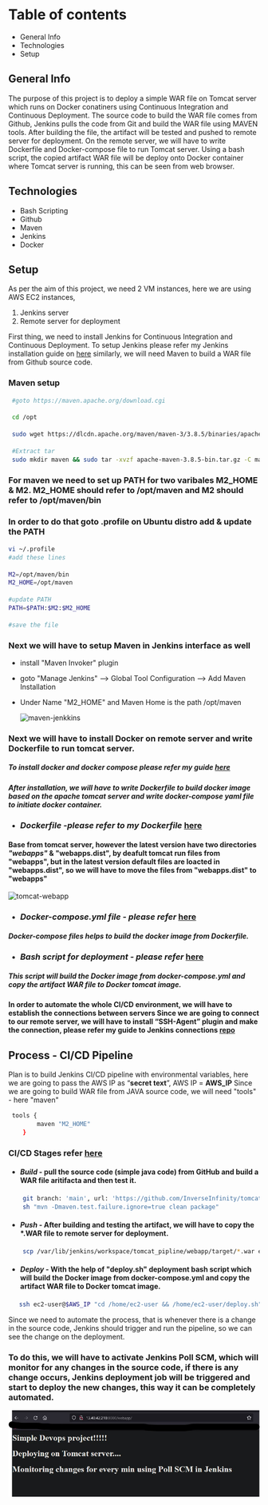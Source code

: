 # Table of contents

- General Info
- Technologies
- Setup


## General Info

The purpose of this project is to deploy a simple WAR file on Tomcat server which runs on Docker conatiners using Continuous Integration and Continuous Deployment.
The source code to build the WAR file comes from Github, Jenkins pulls the code from Git and build the WAR file using MAVEN tools. After building the file, the artifact will be tested and pushed to remote server for deployment. On the remote server, we will have to write Dockerfile and Docker-compose file to run Tomcat server. Using a bash script, the copied artifact WAR file will be deploy onto Docker container where Tomcat server is running, this can be seen from web browser.


## Technologies

- Bash Scripting
- Github
- Maven
- Jenkins
- Docker

 
## Setup

As per the aim of this project, we need 2 VM instances, here we are using AWS EC2 instances,
1. Jenkins server
2. Remote server for deployment 

First thing, we need to install Jenkins for Continuous Integration and Continuous Deployment. To setup Jenkins please refer my Jenkins installation guide on [here](https://github.com/nav-InverseInfinity/Jenkins-setup)
similarly, we will need Maven to build a WAR file from Github source code.

### Maven setup 

```sh
 #goto https://maven.apache.org/download.cgi

 cd /opt

 sudo wget https://dlcdn.apache.org/maven/maven-3/3.8.5/binaries/apache-maven-3.8.5-bin.tar.gz

 #Extract tar 
 sudo mkdir maven && sudo tar -xvzf apache-maven-3.8.5-bin.tar.gz -C maven
```
### For maven we need to set up PATH for two varibales M2_HOME & M2. M2_HOME should refer to /opt/maven and M2 should refer to /opt/maven/bin
### In order to do that goto .profile on Ubuntu distro add & update the PATH
```sh
vi ~/.profile 
#add these lines

M2=/opt/maven/bin
M2_HOME=/opt/maven

#update PATH
PATH=$PATH:$M2:$M2_HOME

#save the file

```
### Next we will have to setup Maven in Jenkins interface as well 
- install "Maven Invoker" plugin 
- goto "Manage Jenkins" --> Global Tool Configuration --> Add Maven Installation
- Under Name "M2_HOME" and Maven Home is the path /opt/maven

	![maven-jenkkins](https://user-images.githubusercontent.com/98486154/160714039-4ee35e62-12ee-4b97-9973-448aac963444.jpg)


### Next we will have to install Docker on remote server and write Dockerfile to run tomcat server.
##### To install docker and docker compose please refer my guide [here](https://github.com/nav-InverseInfinity/docker-setup)
##### After installation, we will have to write Dockerfile to build docker image based on the apache tomcat server and write docker-compose yaml file to initiate docker container.

- ### *Dockerfile -please refer to my Dockerfile* [here](https://github.com/nav-InverseInfinity/Jenkins-tomcat-deployment/blob/main/Dockerfile) 	
	
 #### Base from tomcat server, however the latest version have two directories *"webapps"* & "webapps.dist", by deafult tomcat run files from "webapps", but in the latest version default files are loacted in "webapps.dist", so we will have to move the files from "webapps.dist" to "webapps"

![tomcat-webapp](https://user-images.githubusercontent.com/98486154/160714443-98c34e5a-fa44-4e6b-8f9d-ef3de879d9b9.jpg)


- ### *Docker-compose.yml file - please refer* [here](https://github.com/nav-InverseInfinity/Jenkins-tomcat-deployment/blob/main/docker-compose.yml)
 ##### Docker-compose files helps to build the docker image from Dockerfile. 

- ### *Bash script for deployment - please refer* [here](https://github.com/nav-InverseInfinity/Jenkins-tomcat-deployment/blob/main/deploy.sh)
 ##### This script will build the Docker image from docker-compose.yml and copy the artifact WAR file to Docker tomcat image.




#### In order to automate the whole CI/CD environment, we will have to establish the connections between servers  Since we are going to connect to our remote server, we will have to install “**SSH-Agent**” plugin and make the connection, please refer my guide to Jenkins connections [repo](https://github.com/nav-InverseInfinity/Jenkins-setup)



## Process - CI/CD Pipeline

Plan is to build Jenkins CI/CD pipeline with environmental variables, here we are going to pass the AWS IP as “**secret text**”, AWS IP = **AWS_IP**
Since we are going to build WAR file from JAVA source code, we will need "tools" - here "maven"
```sh
 tools {
        maven "M2_HOME"
    }
``` 

### CI/CD Stages refer [here](https://github.com/nav-InverseInfinity/Jenkins-tomcat-deployment/blob/main/Jenkins_pipeline)


- #### *Build* - pull the source code (simple java code) from GitHub and build a WAR file aritifacta and then test it.
```sh
	git branch: 'main', url: 'https://github.com/InverseInfinity/tomcat_test.git'
	sh "mvn -Dmaven.test.failure.ignore=true clean package"
```
- #### *Push* - After building and testing the artifact, we will have to copy the *.WAR file to remote server for deployment.

```sh
	scp /var/lib/jenkins/workspace/tomcat_pipline/webapp/target/*.war ec2-user@$AWS_IP:~/
```	
- #### *Deploy* - With the help of "deploy.sh" deployment bash script which will build the Docker image from docker-compose.yml and copy the artifact WAR file to Docker tomcat image.

```sh
   ssh ec2-user@$AWS_IP "cd /home/ec2-user && /home/ec2-user/deploy.sh"
```

Since we need to automate the process, that is whenever there is a change in the source code, Jenkins should trigger and run the pipeline, so we can see the change on the deployment. 
### To do this, we will have to activate Jenkins Poll SCM, which will monitor for any changes in the source code, if there is any change occurs, Jenkins deployment job will be triggered and start to deploy the new changes, this way it can be completely automated.





![](Deployment_screenshot.jpg)
